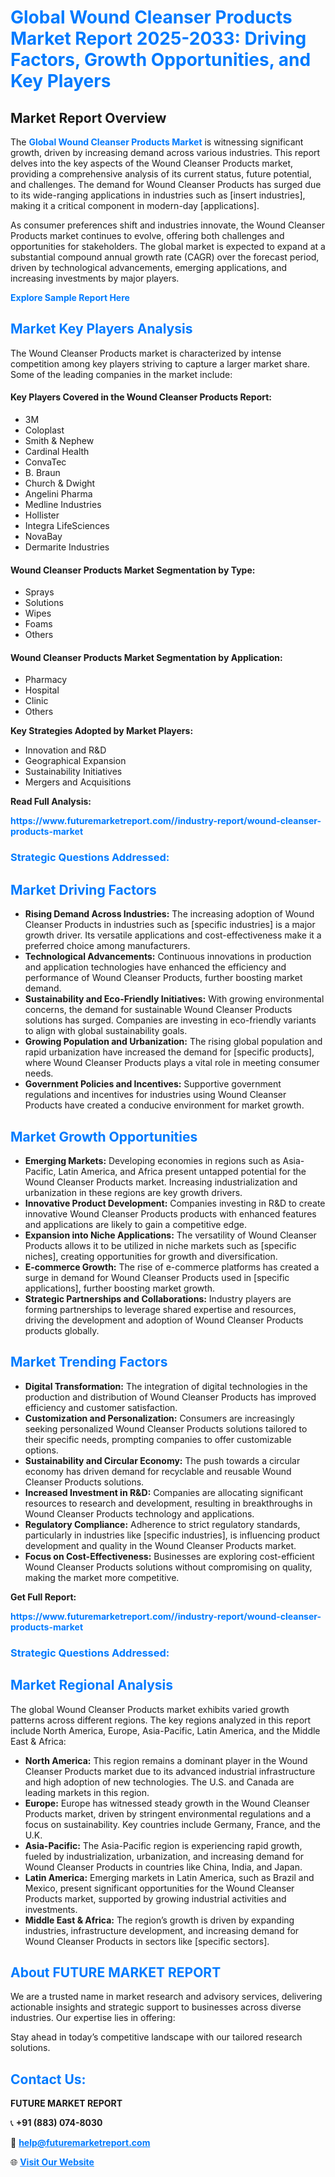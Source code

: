 <h1 style="color: #007BFF;">Global Wound Cleanser Products Market Report 2025-2033: Driving Factors, Growth Opportunities, and Key Players</h1>

<section id="overview">
<h2>Market Report Overview</h2>
<p>The <a href="https://www.futuremarketreport.com//industry-report/wound-cleanser-products-market" style="color: #007BFF; text-decoration: none;"><strong>Global Wound Cleanser Products Market</strong></a> is witnessing significant growth, driven by increasing demand across various industries. This report delves into the key aspects of the Wound Cleanser Products market, providing a comprehensive analysis of its current status, future potential, and challenges. The demand for Wound Cleanser Products has surged due to its wide-ranging applications in industries such as [insert industries], making it a critical component in modern-day [applications].</p>
<p>As consumer preferences shift and industries innovate, the Wound Cleanser Products market continues to evolve, offering both challenges and opportunities for stakeholders. The global market is expected to expand at a substantial compound annual growth rate (CAGR) over the forecast period, driven by technological advancements, emerging applications, and increasing investments by major players.</p>
</section>

<section id="overview">
<p><a href="https://www.futuremarketreport.com//request-sample/reportId=80007" style="color: #007BFF; text-decoration: none;"><strong>Explore Sample Report Here</strong></a></p>
</section>

<section id="key-players">
<h2 style="color: #007BFF;">Market Key Players Analysis</h2>
<p>The Wound Cleanser Products market is characterized by intense competition among key players striving to capture a larger market share. Some of the leading companies in the market include:</p>
<h4>Key Players Covered in the Wound Cleanser Products Report:</h4>
<ul><li>3M</li><li>Coloplast</li><li>Smith &amp; Nephew</li><li>Cardinal Health</li><li>ConvaTec</li><li>B. Braun</li><li>Church &amp; Dwight</li><li>Angelini Pharma</li><li>Medline Industries</li><li>Hollister</li><li>Integra LifeSciences</li><li>NovaBay</li><li>Dermarite Industries</li></ul>
<h4>Wound Cleanser Products Market Segmentation by Type:</h4>
<ul><li>Sprays</li><li>Solutions</li><li>Wipes</li><li>Foams</li><li>Others</li></ul>

<h4>Wound Cleanser Products Market Segmentation by Application:</h4>
<ul><li>Pharmacy</li><li>Hospital</li><li>Clinic</li><li>Others</li></ul>
<p><strong>Key Strategies Adopted by Market Players:</strong></p>
<ul>
<li>Innovation and R&D</li>
<li>Geographical Expansion</li>
<li>Sustainability Initiatives</li>
<li>Mergers and Acquisitions</li>
</ul>
</section>

<section>
<p><strong>Read Full Analysis: </strong></p><a href="https://www.futuremarketreport.com//industry-report/wound-cleanser-products-market" style="color: #007BFF; text-decoration: none;"><strong>https://www.futuremarketreport.com//industry-report/wound-cleanser-products-market</strong></a>
<h3 style="color: #007BFF;">Strategic Questions Addressed:</h3>
</section>

<section id="driving-factors">
<h2 style="color: #007BFF;">Market Driving Factors</h2>
<ul>
<li><strong>Rising Demand Across Industries:</strong> The increasing adoption of Wound Cleanser Products in industries such as [specific industries] is a major growth driver. Its versatile applications and cost-effectiveness make it a preferred choice among manufacturers.</li>
<li><strong>Technological Advancements:</strong> Continuous innovations in production and application technologies have enhanced the efficiency and performance of Wound Cleanser Products, further boosting market demand.</li>
<li><strong>Sustainability and Eco-Friendly Initiatives:</strong> With growing environmental concerns, the demand for sustainable Wound Cleanser Products solutions has surged. Companies are investing in eco-friendly variants to align with global sustainability goals.</li>
<li><strong>Growing Population and Urbanization:</strong> The rising global population and rapid urbanization have increased the demand for [specific products], where Wound Cleanser Products plays a vital role in meeting consumer needs.</li>
<li><strong>Government Policies and Incentives:</strong> Supportive government regulations and incentives for industries using Wound Cleanser Products have created a conducive environment for market growth.</li>
</ul>
</section>

<section id="growth-opportunities">
<h2 style="color: #007BFF;">Market Growth Opportunities</h2>
<ul>
<li><strong>Emerging Markets:</strong> Developing economies in regions such as Asia-Pacific, Latin America, and Africa present untapped potential for the Wound Cleanser Products market. Increasing industrialization and urbanization in these regions are key growth drivers.</li>
<li><strong>Innovative Product Development:</strong> Companies investing in R&D to create innovative Wound Cleanser Products products with enhanced features and applications are likely to gain a competitive edge.</li>
<li><strong>Expansion into Niche Applications:</strong> The versatility of Wound Cleanser Products allows it to be utilized in niche markets such as [specific niches], creating opportunities for growth and diversification.</li>
<li><strong>E-commerce Growth:</strong> The rise of e-commerce platforms has created a surge in demand for Wound Cleanser Products used in [specific applications], further boosting market growth.</li>
<li><strong>Strategic Partnerships and Collaborations:</strong> Industry players are forming partnerships to leverage shared expertise and resources, driving the development and adoption of Wound Cleanser Products products globally.</li>
</ul>
</section>

<section id="trending-factors">
<h2 style="color: #007BFF;">Market Trending Factors</h2>
<ul>
<li><strong>Digital Transformation:</strong> The integration of digital technologies in the production and distribution of Wound Cleanser Products has improved efficiency and customer satisfaction.</li>
<li><strong>Customization and Personalization:</strong> Consumers are increasingly seeking personalized Wound Cleanser Products solutions tailored to their specific needs, prompting companies to offer customizable options.</li>
<li><strong>Sustainability and Circular Economy:</strong> The push towards a circular economy has driven demand for recyclable and reusable Wound Cleanser Products solutions.</li>
<li><strong>Increased Investment in R&D:</strong> Companies are allocating significant resources to research and development, resulting in breakthroughs in Wound Cleanser Products technology and applications.</li>
<li><strong>Regulatory Compliance:</strong> Adherence to strict regulatory standards, particularly in industries like [specific industries], is influencing product development and quality in the Wound Cleanser Products market.</li>
<li><strong>Focus on Cost-Effectiveness:</strong> Businesses are exploring cost-efficient Wound Cleanser Products solutions without compromising on quality, making the market more competitive.</li>
</ul>
</section>

<section>
<p><strong>Get Full Report: </strong></p><a href="https://www.futuremarketreport.com//industry-report/wound-cleanser-products-market" style="color: #007BFF; text-decoration: none;"><strong>https://www.futuremarketreport.com//industry-report/wound-cleanser-products-market</strong></a>
<h3 style="color: #007BFF;">Strategic Questions Addressed:</h3>
</section>


<section id="regional-analysis">
<h2 style="color: #007BFF;">Market Regional Analysis</h2>
<p>The global Wound Cleanser Products market exhibits varied growth patterns across different regions. The key regions analyzed in this report include North America, Europe, Asia-Pacific, Latin America, and the Middle East & Africa:</p>
<ul>
<li><strong>North America:</strong> This region remains a dominant player in the Wound Cleanser Products market due to its advanced industrial infrastructure and high adoption of new technologies. The U.S. and Canada are leading markets in this region.</li>
<li><strong>Europe:</strong> Europe has witnessed steady growth in the Wound Cleanser Products market, driven by stringent environmental regulations and a focus on sustainability. Key countries include Germany, France, and the U.K.</li>
<li><strong>Asia-Pacific:</strong> The Asia-Pacific region is experiencing rapid growth, fueled by industrialization, urbanization, and increasing demand for Wound Cleanser Products in countries like China, India, and Japan.</li>
<li><strong>Latin America:</strong> Emerging markets in Latin America, such as Brazil and Mexico, present significant opportunities for the Wound Cleanser Products market, supported by growing industrial activities and investments.</li>
<li><strong>Middle East & Africa:</strong> The region’s growth is driven by expanding industries, infrastructure development, and increasing demand for Wound Cleanser Products in sectors like [specific sectors].</li>
</ul>
</section>

<footer>
<h2 style="color: #007BFF;">About FUTURE MARKET REPORT</h2>
<p>We are a trusted name in market research and advisory services, delivering actionable insights and strategic support to businesses across diverse industries. Our expertise lies in offering:</p>

<p>Stay ahead in today’s competitive landscape with our tailored research solutions.</p>

<h2 style="color: #007BFF;">Contact Us:</h2>
<p><strong>FUTURE MARKET REPORT</strong></p>
<p>📞 <strong>+91 (883) 074-8030</strong></p>
<p>📧 <strong><a href="mailto:help@futuremarketreport.com" style="color: #007BFF;">help@futuremarketreport.com</a></strong></p>
<p>🌐 <strong><a href="https://www.futuremarketreport.com/" style="color: #007BFF;">Visit Our Website</a></strong></p>
</footer>